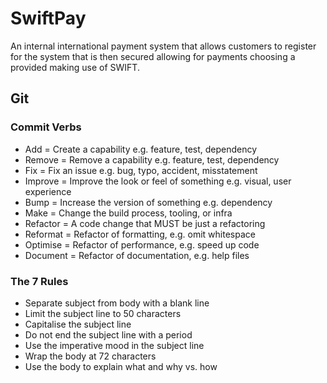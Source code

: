 # SwiftPay
An internal international payment system that allows customers to register for the system that is then secured allowing for payments choosing a provided making use of SWIFT.

## Git

### Commit Verbs

- Add = Create a capability e.g. feature, test, dependency  
- Remove = Remove a capability e.g. feature, test, dependency  
- Fix = Fix an issue e.g. bug, typo, accident, misstatement  
- Improve = Improve the look or feel of something e.g. visual, user experience
- Bump = Increase the version of something e.g. dependency  
- Make = Change the build process, tooling, or infra  
- Refactor = A code change that MUST be just a refactoring  
- Reformat = Refactor of formatting, e.g. omit whitespace  
- Optimise = Refactor of performance, e.g. speed up code  
- Document = Refactor of documentation, e.g. help files  

### The 7 Rules

- Separate subject from body with a blank line  
- Limit the subject line to 50 characters  
- Capitalise the subject line  
- Do not end the subject line with a period  
- Use the imperative mood in the subject line  
- Wrap the body at 72 characters  
- Use the body to explain what and why vs. how  
